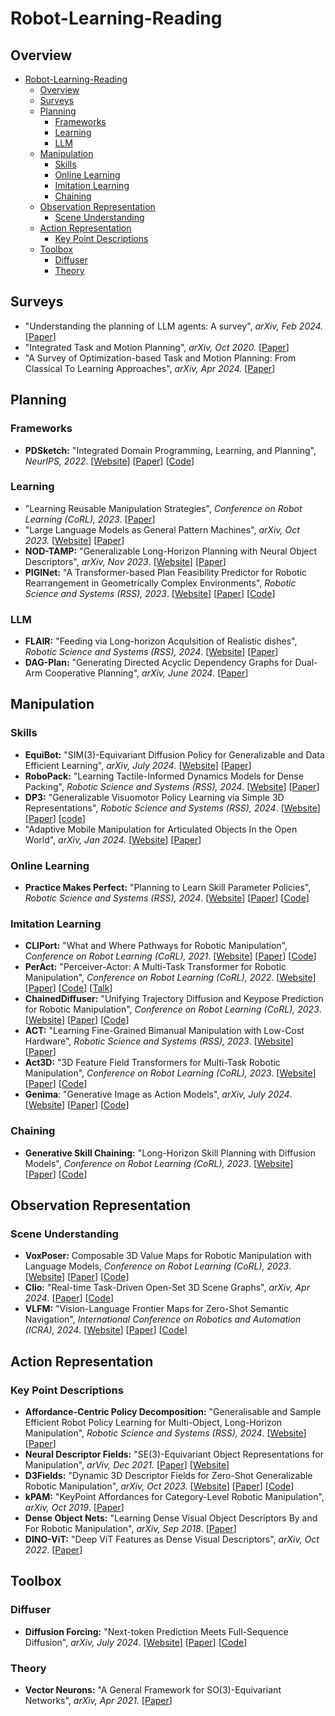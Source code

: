 # Robot-Learning-Reading

## Overview


- [Robot-Learning-Reading](#robot-learning-reading)
  - [Overview](#overview)
  - [Surveys](#surveys)
  - [Planning](#planning)
    - [Frameworks](#frameworks)
    - [Learning](#learning)
    - [LLM](#llm)
  - [Manipulation](#manipulation)
    - [Skills](#skills)
    - [Online Learning](#online-learning)
    - [Imitation Learning](#imitation-learning)
    - [Chaining](#chaining)
  - [Observation Representation](#observation-representation)
    - [Scene Understanding](#scene-understanding)
  - [Action Representation](#action-representation)
    - [Key Point Descriptions](#key-point-descriptions)
  - [Toolbox](#toolbox)
    - [Diffuser](#diffuser)
    - [Theory](#theory)

## Surveys
- "Understanding the planning of LLM agents: A survey", *arXiv, Feb 2024.* [[Paper](https://arxiv.org/abs/2402.02716)]
- "Integrated Task and Motion Planning", *arXiv, Oct 2020.* [[Paper](https://arxiv.org/pdf/2010.01083)]
- "A Survey of Optimization-based Task and Motion Planning: From Classical To Learning Approaches", *arXiv, Apr 2024.*  [[Paper](https://arxiv.org/pdf/2404.02817)]
## Planning
### Frameworks
- **PDSketch:** "Integrated Domain Programming, Learning, and Planning", *NeurIPS, 2022*. [[Website](https://pdsketch.csail.mit.edu/)] [[Paper](https://arxiv.org/pdf/2303.05501)] [[Code](https://github.com/vacancy/PDSketch-Alpha-Release)]
### Learning
- "Learning Reusable Manipulation Strategies", *Conference on Robot Learning (CoRL), 2023*.  [[Paper](https://arxiv.org/pdf/2311.03293)]
- "Large Language Models as General Pattern Machines", *arXiv, Oct 2023.* [[Website](https://general-pattern-machines.github.io/)] [[Paper](https://arxiv.org/pdf/2307.04721)]
- **NOD-TAMP:** "Generalizable Long-Horizon Planning with Neural Object Descriptors", *arXiv, Nov 2023*. [[Website](https://nodtamp.github.io/)] [[Paper](https://arxiv.org/pdf/2311.01530)] 
- **PIGINet:** "A Transformer-based Plan Feasibility Predictor for Robotic Rearrangement in Geometrically Complex Environments", *Robotic Science and Systems (RSS), 2023*. [[Website](https://piginet.github.io/)] [[Paper](https://arxiv.org/pdf/2211.01576)] [[Code](https://github.com/Learning-and-Intelligent-Systems/kitchen-worlds)]
### LLM
- **FLAIR:** "Feeding via Long-horizon AcquIsition of Realistic dishes", *Robotic Science and Systems (RSS), 2024*. [[Website](https://flair-robot.github.io/)] [[Paper](https://flair-robot.github.io/assets/flair.pdf)]
- **DAG-Plan:** "Generating Directed Acyclic Dependency Graphs for Dual-Arm Cooperative Planning", *arXiv, June 2024*. [[Paper](https://arxiv.org/pdf/2406.09953)]

## Manipulation
### Skills
- **EquiBot:** "SIM(3)-Equivariant Diffusion Policy for Generalizable and Data Efficient Learning", *arXiv, July 2024*. [[Website](https://equi-bot.github.io/)] [[Paper](https://arxiv.org/pdf/2407.01479)]
- **RoboPack:** "Learning Tactile-Informed Dynamics Models for Dense Packing", *Robotic Science and Systems (RSS), 2024*. [[Website](https://robo-pack.github.io/)] [[Paper](https://arxiv.org/pdf/2407.01418)]
- **DP3:** "Generalizable Visuomotor Policy Learning via Simple 3D Representations", *Robotic Science and Systems (RSS), 2024*. [[Website](https://3d-diffusion-policy.github.io/)] [[Paper](https://arxiv.org/pdf/2403.03954)] [[code](https://github.com/YanjieZe/3D-Diffusion-Policy)]
- "Adaptive Mobile Manipulation for Articulated Objects In the Open World", *arXiv, Jan 2024.* [[Website]([https](https://open-world-mobilemanip.github.io/))] [[Paper](https://arxiv.org/pdf/2401.14403)]
### Online Learning
- **Practice Makes Perfect:** "Planning to Learn Skill Parameter Policies", *Robotic Science and Systems (RSS), 2024*. [[Website](https://ees.csail.mit.edu/)] [[Paper](https://arxiv.org/pdf/2402.15025)] [[Code](https://github.com/bdaiinstitute/predicators/releases/tag/planning-to-practice-ees)]
### Imitation Learning
- **CLIPort:** "What and Where Pathways for Robotic Manipulation", *Conference on Robot Learning (CoRL), 2021*. [[Website](https://cliport.github.io/)] [[Paper](https://arxiv.org/pdf/2109.12098)] [[Code](https://github.com/cliport/cliport)]
- **PerAct:** "Perceiver-Actor: A Multi-Task Transformer for Robotic Manipulation", *Conference on Robot Learning (CoRL), 2022*. [[Website](https://peract.github.io/)] [[Paper](https://peract.github.io/paper/peract_corl2022.pdf)] [[Code](https://github.com/peract/peract)] [[Talk](https://www.youtube.com/watch?v=QcuXwmQgurE&t=3290s)]
- **ChainedDiffuser:** "Unifying Trajectory Diffusion and Keypose Prediction for Robotic Manipulation", *Conference on Robot Learning (CoRL), 2023*. [[Website](https://chained-diffuser.github.io/)] [[Paper](https://openreview.net/pdf?id=W0zgY2mBTA8)] [[Code](https://github.com/zhouxian/act3d-chained-diffuser)]
- **ACT:** "Learning Fine-Grained Bimanual Manipulation with Low-Cost Hardware", *Robotic Science and Systems (RSS), 2023*. [[Website](https://tonyzhaozh.github.io/aloha/)] [[Paper](https://arxiv.org/pdf/2304.13705)] 
- **Act3D:** "3D Feature Field Transformers for Multi-Task Robotic Manipulation", *Conference on Robot Learning (CoRL), 2023*. [[Website](https://act3d.github.io/)] [[Paper](https://arxiv.org/pdf/2306.17817)] [[Code](https://github.com/zhouxian/act3d-chained-diffuser)]
- **Genima**: "Generative Image as Action Models", *arXiv, July 2024*. [[Website](https://genima-robot.github.io/)] [[Paper](https://arxiv.org/pdf/2407.07875)] [[Code](https://github.com/MohitShridhar/genima)]
### Chaining
- **Generative Skill Chaining:** "Long-Horizon Skill Planning with Diffusion Models", *Conference on Robot Learning (CoRL), 2023*. [[Website](https://generative-skill-chaining.github.io/)] [[Paper](https://generative-skill-chaining.github.io/assets/2023_Generative_Skill_Chaining.pdf)] [[Code](https://github.com/generative-skill-chaining/gsc-code)]



## Observation Representation

### Scene Understanding
- **VoxPoser:** Composable 3D Value Maps for Robotic Manipulation with Language Models, *Conference on Robot Learning (CoRL), 2023*. [[Website](https://voxposer.github.io/)] [[Paper](https://voxposer.github.io/voxposer.pdf)] [[Code](https://github.com/huangwl18/VoxPoser)]
- **Clio:** "Real-time Task-Driven Open-Set 3D Scene Graphs", *arXiv, Apr 2024*. [[Paper](https://arxiv.org/pdf/2404.13696)] [[Code](https://github.com/MIT-SPARK/Clio)]
- **VLFM:** "Vision-Language Frontier Maps for Zero-Shot Semantic Navigation", *International Conference on Robotics and Automation (ICRA), 2024*. [[Website](http://naoki.io/portfolio/vlfm)] [[Paper](https://arxiv.org/pdf/2312.03275)] [[Code](https://github.com/bdaiinstitute/vlfm)]
## Action Representation
### Key Point Descriptions
- **Affordance-Centric Policy Decomposition:** "Generalisable and Sample Efficient Robot Policy Learning for Multi-Object, Long-Horizon Manipulation", *Robotic Science and Systems (RSS), 2024*. [[Website](https://policy-decomposition.github.io/)] [[Paper](https://policy-decomposition.github.io/Images/paper.pdf)]
- **Neural Descriptor Fields:** "SE(3)-Equivariant Object Representations for Manipulation", *arViv, Dec 2021.* [[Paper](https://arxiv.org/pdf/2112.05124)] [[Website](https://yilundu.github.io/ndf/)]
- **D3Fields:** "Dynamic 3D Descriptor Fields for Zero-Shot Generalizable Robotic Manipulation", *arXiv, Oct 2023.* [[Website](https://robopil.github.io/d3fields/)] [[Paper](https://robopil.github.io/d3fields/d3fields.pdf)] [[Code](https://github.com/WangYixuan12/d3fields)]
- **kPAM:** "KeyPoint Affordances for Category-Level Robotic Manipulation", *arXiv, Oct 2019*. [[Paper](https://arxiv.org/pdf/1903.06684)]
- **Dense Object Nets:** "Learning Dense Visual Object Descriptors By and For Robotic Manipulation", *arXiv, Sep 2018*. [[Paper](https://arxiv.org/pdf/1806.08756)]
- **DINO-ViT:** "Deep ViT Features as Dense Visual Descriptors", *arXiv, Oct 2022*. [[Paper](https://arxiv.org/pdf/2112.05814)]
## Toolbox
### Diffuser
- **Diffusion Forcing:** "Next-token Prediction Meets Full-Sequence Diffusion", *arXiv, July 2024*. [[Website](https://boyuan.space/diffusion-forcing/)] [[Paper](https://arxiv.org/pdf/2407.01392)] [[Code](https://github.com/buoyancy99/diffusion-forcing)] 
### Theory
- **Vector Neurons:** "A General Framework for SO(3)-Equivariant Networks", *arXiv, Apr 2021.* [[Paper](https://arxiv.org/pdf/2104.12229)]






